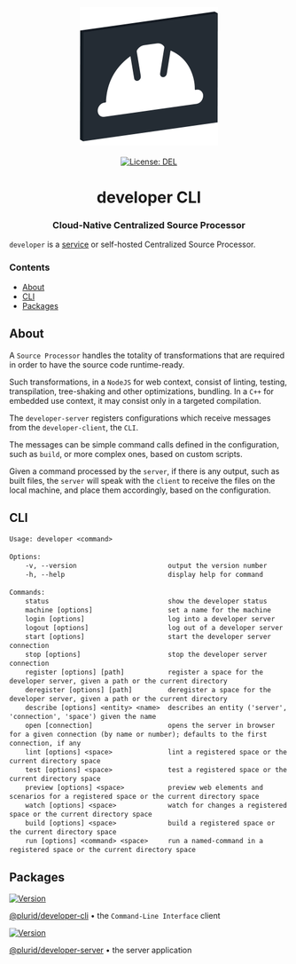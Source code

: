 <p align="center">
    <img src="https://raw.githubusercontent.com/plurid/developer/master/about/identity/developer-logo.png" height="250px">
    <br />
    <br />
    <a target="_blank" href="https://github.com/plurid/developer/blob/master/LICENSE">
        <img src="https://img.shields.io/badge/license-DEL-blue.svg?colorB=1380C3&style=for-the-badge" alt="License: DEL">
    </a>
</p>



<h1 align="center">
    developer CLI
</h1>


<h3 align="center">
    Cloud-Native Centralized Source Processor
</h3>



`developer` is a [service](https://developer.plurid.cloud) or self-hosted Centralized Source Processor.

### Contents

+ [About](#about)
+ [CLI](#cli)
+ [Packages](#packages)



## About

A `Source Processor` handles the totality of transformations that are required in order to have the source code runtime-ready.

Such transformations, in a `NodeJS` for web context, consist of linting, testing, transpilation, tree-shaking and other optimizations, bundling. In a `C++` for embedded use context, it may consist only in a targeted compilation.

The `developer-server` registers configurations which receive messages from the `developer-client`, the `CLI`.

The messages can be simple command calls defined in the configuration, such as `build`, or more complex ones, based on custom scripts.

Given a command processed by the `server`, if there is any output, such as built files, the `server` will speak with the `client` to receive the files on the local machine, and place them accordingly, based on the configuration.



## CLI

```
Usage: developer <command>

Options:
    -v, --version                       output the version number
    -h, --help                          display help for command

Commands:
    status                              show the developer status
    machine [options]                   set a name for the machine
    login [options]                     log into a developer server
    logout [options]                    log out of a developer server
    start [options]                     start the developer server connection
    stop [options]                      stop the developer server connection
    register [options] [path]           register a space for the developer server, given a path or the current directory
    deregister [options] [path]         deregister a space for the developer server, given a path or the current directory
    describe [options] <entity> <name>  describes an entity ('server', 'connection', 'space') given the name
    open [connection]                   opens the server in browser for a given connection (by name or number); defaults to the first connection, if any
    lint [options] <space>              lint a registered space or the current directory space
    test [options] <space>              test a registered space or the current directory space
    preview [options] <space>           preview web elements and scenarios for a registered space or the current directory space
    watch [options] <space>             watch for changes a registered space or the current directory space
    build [options] <space>             build a registered space or the current directory space
    run [options] <command> <space>     run a named-command in a registered space or the current directory space
```



## Packages

<a target="_blank" href="https://www.npmjs.com/package/@plurid/developer-cli">
    <img src="https://img.shields.io/npm/v/@plurid/developer-cli.svg?logo=npm&colorB=1380C3&style=for-the-badge" alt="Version">
</a>

[@plurid/developer-cli][developer-cli] • the `Command-Line Interface` client

[developer-cli]: https://github.com/plurid/developer/tree/master/packages/developer-cli


<a target="_blank" href="https://www.npmjs.com/package/@plurid/developer-server">
    <img src="https://img.shields.io/npm/v/@plurid/developer-server.svg?logo=npm&colorB=1380C3&style=for-the-badge" alt="Version">
</a>

[@plurid/developer-server][developer-server] • the server application

[developer-server]: https://github.com/plurid/developer/tree/master/packages/developer-server
